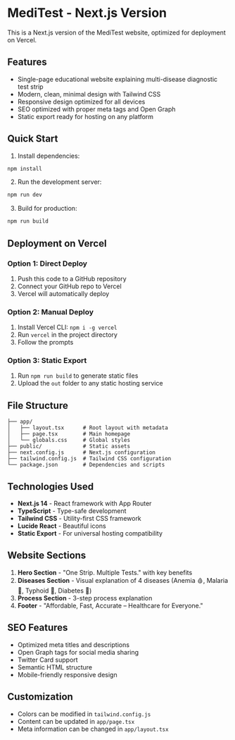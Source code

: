 # MediTest - Next.js Version

This is a Next.js version of the MediTest website, optimized for deployment on Vercel.

## Features

- Single-page educational website explaining multi-disease diagnostic test strip
- Modern, clean, minimal design with Tailwind CSS
- Responsive design optimized for all devices
- SEO optimized with proper meta tags and Open Graph
- Static export ready for hosting on any platform

## Quick Start

1. Install dependencies:
```bash
npm install
```

2. Run the development server:
```bash
npm run dev
```

3. Build for production:
```bash
npm run build
```

## Deployment on Vercel

### Option 1: Direct Deploy
1. Push this code to a GitHub repository
2. Connect your GitHub repo to Vercel
3. Vercel will automatically deploy

### Option 2: Manual Deploy
1. Install Vercel CLI: `npm i -g vercel`
2. Run `vercel` in the project directory
3. Follow the prompts

### Option 3: Static Export
1. Run `npm run build` to generate static files
2. Upload the `out` folder to any static hosting service

## File Structure

```
├── app/
│   ├── layout.tsx      # Root layout with metadata
│   ├── page.tsx        # Main homepage
│   └── globals.css     # Global styles
├── public/             # Static assets
├── next.config.js      # Next.js configuration
├── tailwind.config.js  # Tailwind CSS configuration
└── package.json        # Dependencies and scripts
```

## Technologies Used

- **Next.js 14** - React framework with App Router
- **TypeScript** - Type-safe development
- **Tailwind CSS** - Utility-first CSS framework
- **Lucide React** - Beautiful icons
- **Static Export** - For universal hosting compatibility

## Website Sections

1. **Hero Section** - "One Strip. Multiple Tests." with key benefits
2. **Diseases Section** - Visual explanation of 4 diseases (Anemia 🩸, Malaria 🦟, Typhoid 💊, Diabetes 🍬)
3. **Process Section** - 3-step process explanation
4. **Footer** - "Affordable, Fast, Accurate – Healthcare for Everyone."

## SEO Features

- Optimized meta titles and descriptions
- Open Graph tags for social media sharing
- Twitter Card support
- Semantic HTML structure
- Mobile-friendly responsive design

## Customization

- Colors can be modified in `tailwind.config.js`
- Content can be updated in `app/page.tsx`
- Meta information can be changed in `app/layout.tsx`